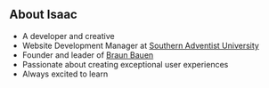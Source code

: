 ## About Isaac
- A developer and creative
- Website Development Manager at [Southern Adventist University](https://www.southern.edu)
- Founder and leader of [Braun Bauen](https://braunbauen.com)
- Passionate about creating exceptional user experiences
- Always excited to learn
